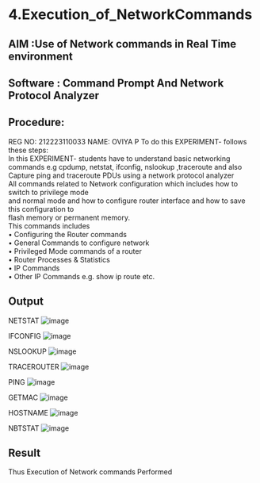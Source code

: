 # 4.Execution_of_NetworkCommands
## AIM :Use of Network commands in Real Time environment
## Software : Command Prompt And Network Protocol Analyzer
## Procedure:

REG NO: 212223110033
NAME: OVIYA P
To do this EXPERIMENT- follows these steps:
<BR>
In this EXPERIMENT- students have to understand basic networking commands e.g cpdump, netstat, ifconfig, nslookup ,traceroute and also Capture ping and traceroute PDUs using a network protocol analyzer 
<BR>
All commands related to Network configuration which includes how to switch to privilege mode
<BR>
and normal mode and how to configure router interface and how to save this configuration to
<BR>
flash memory or permanent memory.
<BR>
This commands includes
<BR>
• Configuring the Router commands
<BR>
• General Commands to configure network
<BR>
• Privileged Mode commands of a router 
<BR>
• Router Processes & Statistics
<BR>
• IP Commands
<BR>
• Other IP Commands e.g. show ip route etc.
<BR>

## Output

NETSTAT
![image](https://github.com/user-attachments/assets/2e7a3277-7c89-4a7e-96b8-116be454426d)

IFCONFIG
![image](https://github.com/user-attachments/assets/23cc9c9c-64d0-449b-a073-fd13cd00eb40)

NSLOOKUP
![image](https://github.com/user-attachments/assets/be6a86b0-f643-40ff-8c59-a66f73e3f27b)

TRACEROUTER
![image](https://github.com/user-attachments/assets/19465616-dd70-405a-a4dc-f0e09893d0f9)

PING
![image](https://github.com/user-attachments/assets/b196aa63-e6c4-4a5f-9c19-e63d249a5f3e)

GETMAC
![image](https://github.com/user-attachments/assets/279b7e5c-8d5c-4636-b2cf-1f5a36acaf54)

HOSTNAME
![image](https://github.com/user-attachments/assets/0719cda8-2f39-4c97-866d-84533586777c)

NBTSTAT
![image](https://github.com/user-attachments/assets/422fc305-d306-4612-b850-d1a2791062a9)


## Result
Thus Execution of Network commands Performed 
